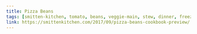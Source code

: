 ```yaml
---
title: Pizza Beans
tags: [smitten-kitchen, tomato, beans, veggie-main, stew, dinner, freezer, to-try]
link: https://smittenkitchen.com/2017/09/pizza-beans-cookbook-preview/
---
```



